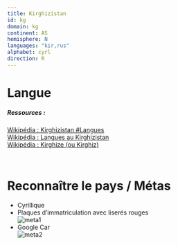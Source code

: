 ```yaml
---
title: Kirghizistan
id: kg
domain: kg
continent: AS
hemisphere: N
languages: "kir,rus"
alphabet: cyrl
direction: R
---
```


# Langue

##### Ressources :

[Wikipédia : Kirghizistan #Langues](https://fr.wikipedia.org/wiki/Kirghizistan#Langues)  
[Wikipédia : Langues au Kirghizistan](https://fr.wikipedia.org/wiki/Langues_au_Kirghizistan)  
[Wikipédia : Kirghize (ou Kirghiz)](https://fr.wikipedia.org/wiki/Kirghize)  


<br/>

# Reconnaître le pays / Métas

- Cyrillique
- Plaques d’immatriculation avec liserés rouges  
  ![meta1](/images/kg_geoguessr2.png)
- Google Car  
  ![meta2](/images/kg_geoguessr.png)

